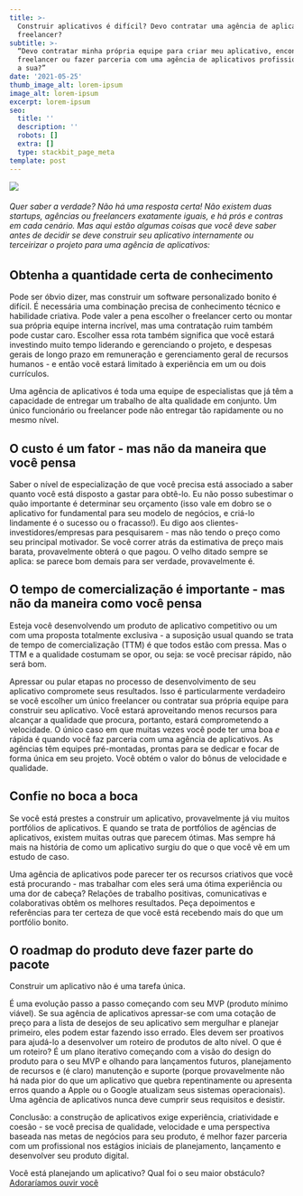 ```yaml
---
title: >-
  Construir aplicativos é difícil? Devo contratar uma agência de aplicativos ou
  freelancer?
subtitle: >-
  “Devo contratar minha própria equipe para criar meu aplicativo, encontrar um
  freelancer ou fazer parceria com uma agência de aplicativos profissional como
  a sua?”
date: '2021-05-25'
thumb_image_alt: lorem-ipsum
image_alt: lorem-ipsum
excerpt: lorem-ipsum
seo:
  title: ''
  description: ''
  robots: []
  extra: []
  type: stackbit_page_meta
template: post
---
```

![](https://lh5.googleusercontent.com/y_IpErFH0lvhbKr1hUmvDkpEfR9iOtnKjGSMCZEGvHuPhNXHQ-N7ktUXvQODn-Y2ZBjvCAAVSp54070xk9QzbYDZlvd9xgQKEV0zTQL0HMPEByATcDqArm-TeLHJR4bkkHgMECj-)

###### Quer saber a verdade? Não há uma resposta certa! Não existem duas startups, agências ou freelancers exatamente iguais, e há prós e contras em cada cenário. Mas aqui estão algumas coisas que você deve saber antes de decidir se deve construir seu aplicativo internamente ou terceirizar o projeto para uma agência de aplicativos:

## Obtenha a quantidade certa de conhecimento

Pode ser óbvio dizer, mas construir um software personalizado bonito é difícil. É necessária uma combinação precisa de conhecimento técnico e habilidade criativa. Pode valer a pena escolher o freelancer certo ou montar sua própria equipe interna incrível, mas uma contratação ruim também pode custar caro. Escolher essa rota também significa que você estará investindo muito tempo liderando e gerenciando o projeto, e despesas gerais de longo prazo em remuneração e gerenciamento geral de recursos humanos - e então você estará limitado à experiência em um ou dois currículos.

Uma agência de aplicativos é toda uma equipe de especialistas que já têm a capacidade de entregar um trabalho de alta qualidade em conjunto. Um único funcionário ou freelancer pode não entregar tão rapidamente ou no mesmo nível.

## O custo é um fator - mas não da maneira que você pensa

Saber o nível de especialização de que você precisa está associado a saber quanto você está disposto a gastar para obtê-lo. Eu não posso subestimar o quão importante é determinar seu orçamento (isso vale em dobro se o aplicativo for fundamental para seu modelo de negócios, e criá-lo lindamente é o sucesso ou o fracasso!). Eu digo aos clientes-investidores/empresas para pesquisarem - mas não tendo o preço como seu principal motivador. Se você correr atrás da estimativa de preço mais barata, provavelmente obterá o que pagou. O velho ditado sempre se aplica: se parece bom demais para ser verdade, provavelmente é.

## O tempo de comercialização é importante - mas não da maneira como você pensa

Esteja você desenvolvendo um produto de aplicativo competitivo ou um com uma proposta totalmente exclusiva - a suposição usual quando se trata de tempo de comercialização (TTM) é que todos estão com pressa. Mas o TTM e a qualidade costumam se opor, ou seja: se você precisar rápido, não será bom.

Apressar ou pular etapas no processo de desenvolvimento de seu aplicativo compromete seus resultados. Isso é particularmente verdadeiro se você escolher um único freelancer ou contratar sua própria equipe para construir seu aplicativo. Você estará aproveitando menos recursos para alcançar a qualidade que procura, portanto, estará comprometendo a velocidade. O único caso em que muitas vezes você pode ter uma boa *e* rápida é quando você faz parceria com uma agência de aplicativos. As agências têm equipes pré-montadas, prontas para se dedicar e focar de forma única em seu projeto. Você obtém o valor do bônus de velocidade e qualidade.

## Confie no boca a boca

Se você está prestes a construir um aplicativo, provavelmente já viu muitos portfólios de aplicativos. E quando se trata de portfólios de agências de aplicativos, existem muitas outras que parecem ótimas. Mas sempre há mais na história de como um aplicativo surgiu do que o que você vê em um estudo de caso.

Uma agência de aplicativos pode parecer ter os recursos criativos que você está procurando - mas trabalhar com eles será uma ótima experiência ou uma dor de cabeça? Relações de trabalho positivas, comunicativas e colaborativas obtêm os melhores resultados. Peça depoimentos e referências para ter certeza de que você está recebendo mais do que um portfólio bonito.

## O roadmap do produto deve fazer parte do pacote

Construir um aplicativo não é uma tarefa única.

É uma evolução passo a passo começando com seu MVP (produto mínimo viável). Se sua agência de aplicativos apressar-se com uma cotação de preço para a lista de desejos de seu aplicativo sem mergulhar e planejar primeiro, eles podem estar fazendo isso errado. Eles devem ser proativos para ajudá-lo a desenvolver um roteiro de produtos de alto nível. O que é um roteiro? É um plano iterativo começando com a visão do design do produto para o seu MVP e olhando para lançamentos futuros, planejamento de recursos e (é claro) manutenção e suporte (porque provavelmente não há nada pior do que um aplicativo que quebra repentinamente ou apresenta erros quando a Apple ou o Google atualizam seus sistemas operacionais). Uma agência de aplicativos nunca deve cumprir seus requisitos e desistir.

Conclusão: a construção de aplicativos exige experiência, criatividade e coesão - se você precisa de qualidade, velocidade e uma perspectiva baseada nas metas de negócios para seu produto, é melhor fazer parceria com um profissional nos estágios iniciais de planejamento, lançamento e desenvolver seu produto digital.

Você está planejando um aplicativo? Qual foi o seu maior obstáculo? [Adoraríamos ouvir você](https://agenciaparanhos.com.br/portfolio/)
